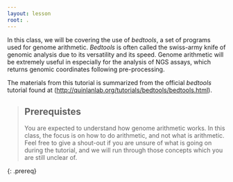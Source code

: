 ```yaml
---
layout: lesson
root: .
---
```


In this class, we will be covering the use of *bedtools*, a set of
programs used for genome arithmetic. *Bedtools* is often called the swiss-army knife of genomic analysis due to its versatility and its speed. Genome arithmetic will be extremely useful in
especially for the analysis of NGS assays, which returns genomic
coordinates following pre-processing. 

The materials from this tutorial is summarized from the official *bedtools* tutorial found at (http://quinlanlab.org/tutorials/bedtools/bedtools.html).
> ## Prerequistes
>
> You are expected to understand how genome arithmetic works. In this
> class, the focus is on how to do arithmetic, and not what is
> arithmetic. Feel free to give a shout-out if you are unsure of what is going on during the tutorial, and we will run through those concepts which you are still unclear of.
>

{: .prereq}

